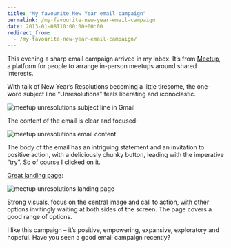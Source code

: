 ```yaml
---
title: "My favourite New Year email campaign"
permalink: /my-favourite-new-year-email-campaign
date: 2013-01-08T10:00:00+00:00
redirect_from:
  - /my-favourite-new-year-email-campaign/
---
```


This evening a sharp email campaign arrived in my inbox. It’s from [Meetup](http://www.meetup.com/), a platform for people to arrange in-person meetups around shared interests.

With talk of New Year’s Resolutions becoming a little tiresome, the one-word subject line “Unresolutions” feels liberating and iconoclastic.

![meetup unresolutions subject line in Gmail](My%20favourite%20New%20Year%20email%20campaign%20%E2%80%93%20Martin%20Lugton_files/meetup-unresolutions.png)

The content of the email is clear and focused:

![meetup unresolutions email content](My%20favourite%20New%20Year%20email%20campaign%20%E2%80%93%20Martin%20Lugton_files/meetup-unresolutions-email-content.png)

The body of the email has an intriguing statement and an invitation to positive action, with a deliciously chunky button, leading with the imperative “try”. So of course I clicked on it.

[Great landing page](http://www.meetup.com/2013/?a=un1_btn#outdoor):

![meetup unresolutions landing page](My%20favourite%20New%20Year%20email%20campaign%20%E2%80%93%20Martin%20Lugton_files/meetup-unresolutions-landing-page.png)

Strong visuals, focus on the central image and call to action, with other options invitingly waiting at both sides of the screen. The page covers a good range of options.

I like this campaign – it’s positive, empowering, expansive, exploratory and hopeful. Have you seen a good email campaign recently?